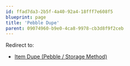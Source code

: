 ```yaml
---
id: ffad7da3-2b5f-4a40-92a4-18fff7e608f5
blueprint: page
title: 'Pebble Dupe'
parent: 09074960-b9e0-4ca8-9978-cb3d8f9f2ceb
---
```

Redirect to:

- [Item Dupe (Pebble / Storage Method)](/bloodborne/item-dupe-pebble-storage-method)

